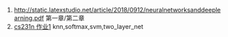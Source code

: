 1. http://static.latexstudio.net/article/2018/0912/neuralnetworksanddeeplearning.pdf
第一章/第二章  
2. [cs231n 作业1](/CS231n/assignment1)  knn,softmax,svm,two_layer_net  

